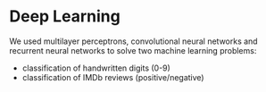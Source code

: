 # Deep Learning

We used multilayer perceptrons, convolutional neural networks and recurrent neural networks to solve two machine learning problems:
 - classification of handwritten digits (0-9)
 - classification of IMDb reviews (positive/negative)
